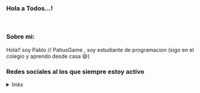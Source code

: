 ### Hola a Todos...!
<!--
PatiusGame/PatiusGame is a ✨ special ✨ repository because its README.md (this file) appears on your GitHub profile.
Here are some ideas to get you started:

- 🔭 I’m currently working on ...
- 🌱 I’m currently learning ...
- 👯 I’m looking to collaborate on ...
- 🤔 I’m looking for help with ...
- 💬 Ask me about ...
- 📫 How to reach me: ...
- 😄 Pronouns: ...
-->
<br> 

### Sobre mi:

Hola!! soy Pablo // PatiusGame , soy estudiante de programacion (sigo en el colegio y aprendo desde casa 😄)

### Redes sociales al los que siempre estoy activo


<details>
<summary>links</summary>
<br>

<div align="center"> 
<a href="https://discord.gg/hRXNykSkTP" tittle="unete a mi grupo de amigos" > 
  <img class="discord" src="https://shields.io/badge/Grupo%20de%20Discord-111111.svg?&style=for-the-badge&logo=discord" alt=""> </a>

<a href="https://www.twitch.tv/patiusgame" tittle="Mi canal de Twitch" > 
  <img class="twitch" src="https://shields.io/badge/twitch-111111.svg?&style=for-the-badge&logo=twitch" alt=""> </a>
  
  <a href="https://www.youtube.com/channel/UC75MGMlCQYAJRU0n86O8F9A" tittle="Mi canal de YouTube" > 
  <img class="YouTube" src="https://shields.io/badge/Youtube-111111.svg?&style=for-the-badge&logo=Youtube" alt=""> </a>

<a href="https://www.facebook.com/patiusgame" tittle="Mi cuenta de facebook" > 
  <img class="facebook" src="https://shields.io/badge/FaceBook-111111.svg?&style=for-the-badge&logo=facebook" alt=""> </a>

</div>



</details>